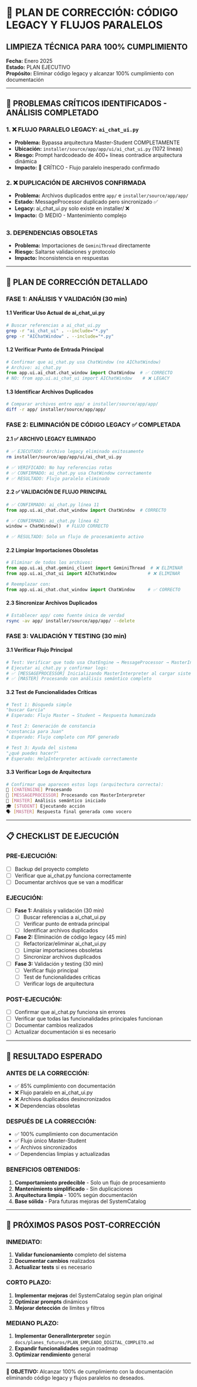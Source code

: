 # 🔧 PLAN DE CORRECCIÓN: CÓDIGO LEGACY Y FLUJOS PARALELOS
## LIMPIEZA TÉCNICA PARA 100% CUMPLIMIENTO

**Fecha:** Enero 2025  
**Estado:** PLAN EJECUTIVO  
**Propósito:** Eliminar código legacy y alcanzar 100% cumplimiento con documentación

---

## 🚨 **PROBLEMAS CRÍTICOS IDENTIFICADOS - ANÁLISIS COMPLETADO**

### **1. ❌ FLUJO PARALELO LEGACY: `ai_chat_ui.py`**
- **Problema:** Bypassa arquitectura Master-Student COMPLETAMENTE
- **Ubicación:** `installer/source/app/app/ui/ai_chat_ui.py` (1072 líneas)
- **Riesgo:** Prompt hardcodeado de 400+ líneas contradice arquitectura dinámica
- **Impacto:** 🔴 CRÍTICO - Flujo paralelo inesperado confirmado

### **2. ❌ DUPLICACIÓN DE ARCHIVOS CONFIRMADA**
- **Problema:** Archivos duplicados entre `app/` e `installer/source/app/app/`
- **Estado:** MessageProcessor duplicado pero sincronizado ✅
- **Legacy:** ai_chat_ui.py solo existe en installer/ ❌
- **Impacto:** 🟡 MEDIO - Mantenimiento complejo

### **3. DEPENDENCIAS OBSOLETAS**
- **Problema:** Importaciones de `GeminiThread` directamente
- **Riesgo:** Saltarse validaciones y protocolo
- **Impacto:** Inconsistencia en respuestas

---

## 🎯 **PLAN DE CORRECCIÓN DETALLADO**

### **FASE 1: ANÁLISIS Y VALIDACIÓN (30 min)**

#### **1.1 Verificar Uso Actual de ai_chat_ui.py**
```bash
# Buscar referencias a ai_chat_ui.py
grep -r "ai_chat_ui" . --include="*.py"
grep -r "AIChatWindow" . --include="*.py"
```

#### **1.2 Verificar Punto de Entrada Principal**
```python
# Confirmar que ai_chat.py usa ChatWindow (no AIChatWindow)
# Archivo: ai_chat.py
from app.ui.ai_chat.chat_window import ChatWindow  # ✅ CORRECTO
# NO: from app.ui.ai_chat_ui import AIChatWindow    # ❌ LEGACY
```

#### **1.3 Identificar Archivos Duplicados**
```bash
# Comparar archivos entre app/ e installer/source/app/app/
diff -r app/ installer/source/app/app/
```

### **FASE 2: ELIMINACIÓN DE CÓDIGO LEGACY ✅ COMPLETADA**

#### **2.1 ✅ ARCHIVO LEGACY ELIMINADO**
```bash
# ✅ EJECUTADO: Archivo legacy eliminado exitosamente
rm installer/source/app/app/ui/ai_chat_ui.py

# ✅ VERIFICADO: No hay referencias rotas
# ✅ CONFIRMADO: ai_chat.py usa ChatWindow correctamente
# ✅ RESULTADO: Flujo paralelo eliminado
```

#### **2.2 ✅ VALIDACIÓN DE FLUJO PRINCIPAL**
```python
# ✅ CONFIRMADO: ai_chat.py línea 11
from app.ui.ai_chat.chat_window import ChatWindow  # CORRECTO

# ✅ CONFIRMADO: ai_chat.py línea 62
window = ChatWindow()  # FLUJO CORRECTO

# ✅ RESULTADO: Solo un flujo de procesamiento activo
```

#### **2.2 Limpiar Importaciones Obsoletas**
```python
# Eliminar de todos los archivos:
from app.ui.ai_chat.gemini_client import GeminiThread  # ❌ ELIMINAR
from app.ui.ai_chat_ui import AIChatWindow            # ❌ ELIMINAR

# Reemplazar con:
from app.ui.ai_chat.chat_window import ChatWindow     # ✅ CORRECTO
```

#### **2.3 Sincronizar Archivos Duplicados**
```bash
# Establecer app/ como fuente única de verdad
rsync -av app/ installer/source/app/app/ --delete
```

### **FASE 3: VALIDACIÓN Y TESTING (30 min)**

#### **3.1 Verificar Flujo Principal**
```python
# Test: Verificar que todo usa ChatEngine → MessageProcessor → MasterInterpreter
# Ejecutar ai_chat.py y confirmar logs:
# ✅ [MESSAGEPROCESSOR] Inicializando MasterInterpreter al cargar sistema...
# ✅ [MASTER] Procesando con análisis semántico completo
```

#### **3.2 Test de Funcionalidades Críticas**
```python
# Test 1: Búsqueda simple
"buscar García"
# Esperado: Flujo Master → Student → Respuesta humanizada

# Test 2: Generación de constancia
"constancia para Juan"
# Esperado: Flujo completo con PDF generado

# Test 3: Ayuda del sistema
"¿qué puedes hacer?"
# Esperado: HelpInterpreter activado correctamente
```

#### **3.3 Verificar Logs de Arquitectura**
```bash
# Confirmar que aparecen estos logs (arquitectura correcta):
🎯 [CHATENGINE] Procesando
🎯 [MESSAGEPROCESSOR] Procesando con MasterInterpreter
🧠 [MASTER] Análisis semántico iniciado
🎓 [STUDENT] Ejecutando acción
🗣️ [MASTER] Respuesta final generada como vocero
```

---

## 📋 **CHECKLIST DE EJECUCIÓN**

### **PRE-EJECUCIÓN:**
- [ ] Backup del proyecto completo
- [ ] Verificar que ai_chat.py funciona correctamente
- [ ] Documentar archivos que se van a modificar

### **EJECUCIÓN:**
- [ ] **Fase 1:** Análisis y validación (30 min)
  - [ ] Buscar referencias a ai_chat_ui.py
  - [ ] Verificar punto de entrada principal
  - [ ] Identificar archivos duplicados
  
- [ ] **Fase 2:** Eliminación de código legacy (45 min)
  - [ ] Refactorizar/eliminar ai_chat_ui.py
  - [ ] Limpiar importaciones obsoletas
  - [ ] Sincronizar archivos duplicados
  
- [ ] **Fase 3:** Validación y testing (30 min)
  - [ ] Verificar flujo principal
  - [ ] Test de funcionalidades críticas
  - [ ] Verificar logs de arquitectura

### **POST-EJECUCIÓN:**
- [ ] Confirmar que ai_chat.py funciona sin errores
- [ ] Verificar que todas las funcionalidades principales funcionan
- [ ] Documentar cambios realizados
- [ ] Actualizar documentación si es necesario

---

## 🎯 **RESULTADO ESPERADO**

### **ANTES DE LA CORRECCIÓN:**
- ✅ 85% cumplimiento con documentación
- ❌ Flujo paralelo en ai_chat_ui.py
- ❌ Archivos duplicados desincronizados
- ❌ Dependencias obsoletas

### **DESPUÉS DE LA CORRECCIÓN:**
- ✅ 100% cumplimiento con documentación
- ✅ Flujo único Master-Student
- ✅ Archivos sincronizados
- ✅ Dependencias limpias y actualizadas

### **BENEFICIOS OBTENIDOS:**
1. **Comportamiento predecible** - Solo un flujo de procesamiento
2. **Mantenimiento simplificado** - Sin duplicaciones
3. **Arquitectura limpia** - 100% según documentación
4. **Base sólida** - Para futuras mejoras del SystemCatalog

---

## 🚀 **PRÓXIMOS PASOS POST-CORRECCIÓN**

### **INMEDIATO:**
1. **Validar funcionamiento** completo del sistema
2. **Documentar cambios** realizados
3. **Actualizar tests** si es necesario

### **CORTO PLAZO:**
1. **Implementar mejoras** del SystemCatalog según plan original
2. **Optimizar prompts** dinámicos
3. **Mejorar detección** de límites y filtros

### **MEDIANO PLAZO:**
1. **Implementar GeneralInterpreter** según `docs/planes_futuros/PLAN_EMPLEADO_DIGITAL_COMPLETO.md`
2. **Expandir funcionalidades** según roadmap
3. **Optimizar rendimiento** general

---

**🎯 OBJETIVO:** Alcanzar 100% de cumplimiento con la documentación eliminando código legacy y flujos paralelos no deseados.
